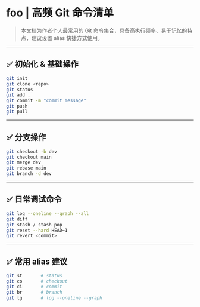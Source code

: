 # foo | 高频 Git 命令清单

> 本文档为作者个人最常用的 Git 命令集合，具备高执行频率、易于记忆的特点，建议设置 alias 快捷方式使用。

---

## ✅ 初始化 & 基础操作

```bash
git init
git clone <repo>
git status
git add .
git commit -m "commit message"
git push
git pull
```

---

## ✅ 分支操作

```bash
git checkout -b dev
git checkout main
git merge dev
git rebase main
git branch -d dev
```

---

## ✅ 日常调试命令

```bash
git log --oneline --graph --all
git diff
git stash / stash pop
git reset --hard HEAD~1
git revert <commit>
```

---

## ✅ 常用 alias 建议

```bash
git st       # status
git co       # checkout
git ci       # commit
git br       # branch
git lg       # log --oneline --graph
```
